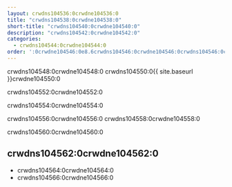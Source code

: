 ```yaml
---
layout: crwdns104536:0crwdne104536:0
title: "crwdns104538:0crwdne104538:0"
short-title: "crwdns104540:0crwdne104540:0"
description: "crwdns104542:0crwdne104542:0"
categories:
  - crwdns104544:0crwdne104544:0
order: ':0crwdne104546:0e8.6crwdns104546:0crwdne104546:0crwdns104546:0crwdne104546:00046crwdns104546:0crwdne104546:0crwdns104546:0crwdne104546:0'
---
```

crwdns104548:0crwdne104548:0 crwdns104550:0{{ site.baseurl }}crwdne104550:0

crwdns104552:0crwdne104552:0

crwdns104554:0crwdne104554:0

crwdns104556:0crwdne104556:0 crwdns104558:0crwdne104558:0

crwdns104560:0crwdne104560:0

## crwdns104562:0crwdne104562:0

- crwdns104564:0crwdne104564:0
- crwdns104566:0crwdne104566:0